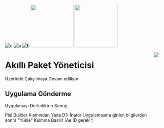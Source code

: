 ![c](https://img.shields.io/badge/asus%20laptop-000000?style=for-the-badge&logo=asus&logoColor=white)
![a](https://img.shields.io/badge/GNU%20Bash-4EAA25?style=for-the-badge&logo=GNU%20Bash&logoColor=white)
![b](https://img.shields.io/badge/GitHub-100000?style=for-the-badge&logo=github&logoColor=white)
<img src="https://github.com/ritimOS/Aps/assets/110179578/d261f31c-1464-4f4b-af66-cb22ec31f997" width="140">
<img src="https://github.com/ritimOS/Aps/assets/110179578/7554d963-781f-4c8d-91ef-184b282d3884" width="140">



<img src="https://user-images.githubusercontent.com/110179578/241524894-4a7208c0-8986-4cfa-bfff-5fb56c5b9f38.png" align="right" />

# Akıllı Paket Yöneticisi

Üzerinde Çalışılmaya Devam ediliyor 

## Uygulama Gönderme

Uygulamayı Derledikten Sonra;

Pisi Builder Kısmından Yada 
D3-İnator Uygulamasına girilen bilgilerden sonra "Yükle"  Kısmına Basılır
(Ae ID gerekir)
    
